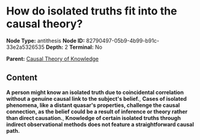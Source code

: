 # How do isolated truths fit into the causal theory?

**Node Type:** antithesis
**Node ID:** 82790497-05b9-4b99-b91c-33e2a5326535
**Depth:** 2
**Terminal:** No

**Parent:** [Causal Theory of Knowledge](causal-theory-of-knowledge.md)

## Content

**A person might know an isolated truth due to coincidental correlation without a genuine causal link to the subject's belief.**, **Cases of isolated phenomena, like a distant quasar's properties, challenge the causal connection, as the belief could be a result of inference or theory rather than direct causation.**, **Knowledge of certain isolated truths through indirect observational methods does not feature a straightforward causal path.**
